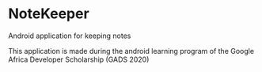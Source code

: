 # NoteKeeper
Android application for keeping notes

This application is made during the android learning program of the Google Africa Developer Scholarship (GADS 2020)
